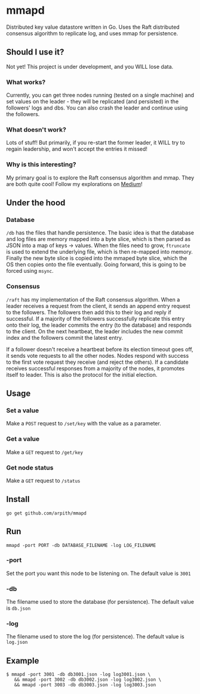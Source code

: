 # mmapd
Distributed key value datastore written in Go. Uses the Raft distributed consensus algorithm to replicate log, and uses mmap for persistence.

## Should I use it?
Not yet! This project is under development, and you WILL lose data. 

### What works?
Currently, you can get three nodes running (tested on a single machine) and set values on the leader - they will be replicated (and persisted) in the followers' logs and dbs. You can also crash the leader and continue using the followers.

### What doesn't work?
Lots of stuff! But primarily, if you re-start the former leader, it WILL try to regain leadership, and won't accept the entries it missed!

### Why is this interesting?
My primary goal is to explore the Raft consensus algorithm and mmap. They are both quite cool! Follow my explorations on [Medium](medium.com/@arpith)!

## Under the hood
### Database
`/db` has the files that handle persistence. The basic idea is that the database and log files are memory mapped into a byte slice, which is then parsed as JSON into a map of keys -> values. When the files need to grow, `ftruncate` is used to extend the underlying file, which is then re-mapped into memory. Finally the new byte slice is copied into the mmaped byte slice, which the OS then copies onto the file eventually. Going forward, this is going to be forced using `msync`.

### Consensus
`/raft` has my implementation of the Raft consensus algorithm. When a leader receives a request from the client, it sends an append entry request to the followers. The followers then add this to their log and reply if successful. If a majority of the followers successfully replicate this entry onto their log, the leader commits the entry (to the database) and responds to the client. On the next heartbeat, the leader includes the new commit index and the followers commit the latest entry.

If a follower doesn't receive a heartbeat before its election timeout goes off, it sends vote requests to all the other nodes. Nodes respond with success to the first vote request they receive (and reject the others). If a candidate receives successful responses from a majority of the nodes, it promotes itself to leader. This is also the protocol for the initial election.

## Usage
### Set a value
Make a `POST` request to `/set/key` with the value as a parameter.

### Get a value
Make a `GET` request to `/get/key`

### Get node status
Make a `GET` request to `/status`

## Install
`go get github.com/arpith/mmapd`

## Run
`mmapd -port PORT -db DATABASE_FILENAME -log LOG_FILENAME`

### -port
Set the port you want this node to be listening on. The default value is `3001`

### -db
The filename used to store the database (for persistence). The default value is `db.json`

### -log
The filename used to store the log (for persistence). The default value is `log.json`

## Example
```
$ mmapd -port 3001 -db db3001.json -log log3001.json \
   && mmapd -port 3002 -db db3002.json -log log3002.json \
   && mmapd -port 3003 -db db3003.json -log log3003.json
```
